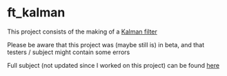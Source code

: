 # ft_kalman

This project consists of the making of a [Kalman filter](https://en.wikipedia.org/wiki/Kalman_filter)

Please be aware that this project was (maybe still is) in beta, and that testers / subject might contain some errors

Full subject (not updated since I worked on this project) can be found [here](docs/)

